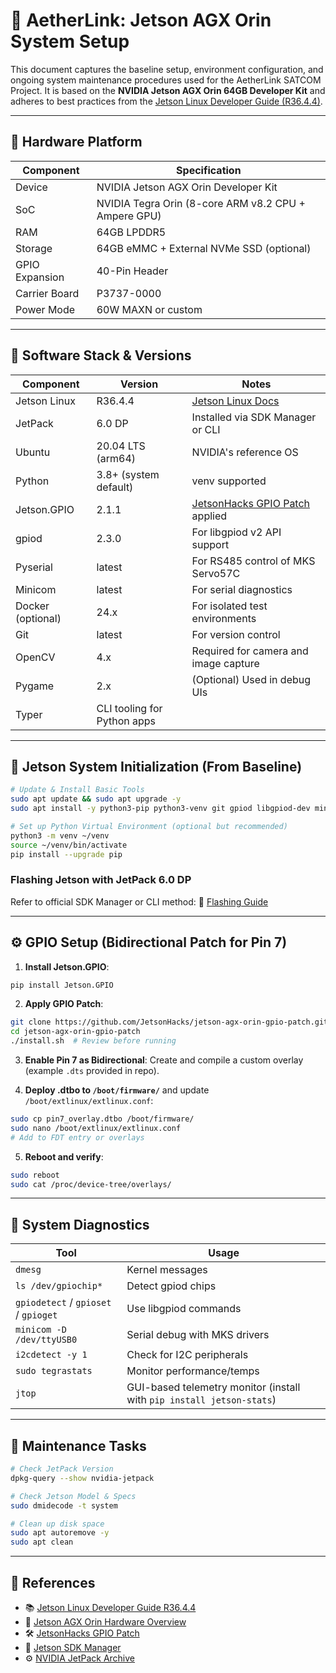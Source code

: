 # 🚀 AetherLink: Jetson AGX Orin System Setup

This document captures the baseline setup, environment configuration, and ongoing system maintenance procedures used for the AetherLink SATCOM Project. It is based on the **NVIDIA Jetson AGX Orin 64GB Developer Kit** and adheres to best practices from the [Jetson Linux Developer Guide (R36.4.4)](https://docs.nvidia.com/jetson/archives/r36.4.4/DeveloperGuide/index.html).

---

## 🔧 Hardware Platform

| Component      | Specification                                        |
| -------------- | ---------------------------------------------------- |
| Device         | NVIDIA Jetson AGX Orin Developer Kit                 |
| SoC            | NVIDIA Tegra Orin (8-core ARM v8.2 CPU + Ampere GPU) |
| RAM            | 64GB LPDDR5                                          |
| Storage        | 64GB eMMC + External NVMe SSD (optional)             |
| GPIO Expansion | 40-Pin Header                                        |
| Carrier Board  | P3737-0000                                           |
| Power Mode     | 60W MAXN or custom                                   |

---

## 🧰 Software Stack & Versions

| Component         | Version                     | Notes                                                                                          |
| ----------------- | --------------------------- | ---------------------------------------------------------------------------------------------- |
| Jetson Linux      | R36.4.4                     | [Jetson Linux Docs](https://docs.nvidia.com/jetson/archives/r36.4.4/DeveloperGuide/index.html) |
| JetPack           | 6.0 DP                      | Installed via SDK Manager or CLI                                                               |
| Ubuntu            | 20.04 LTS (arm64)           | NVIDIA's reference OS                                                                          |
| Python            | 3.8+ (system default)       | venv supported                                                                                 |
| Jetson.GPIO       | 2.1.1                       | [JetsonHacks GPIO Patch](https://github.com/JetsonHacks/jetson-agx-orin-gpio-patch) applied    |
| gpiod             | 2.3.0                       | For libgpiod v2 API support                                                                    |
| Pyserial          | latest                      | For RS485 control of MKS Servo57C                                                              |
| Minicom           | latest                      | For serial diagnostics                                                                         |
| Docker (optional) | 24.x                        | For isolated test environments                                                                 |
| Git               | latest                      | For version control                                                                            |
| OpenCV            | 4.x                         | Required for camera and image capture                                                          |
| Pygame            | 2.x                         | (Optional) Used in debug UIs                                                                   |
| Typer             | CLI tooling for Python apps |                                                                                                |

---

## 🧱 Jetson System Initialization (From Baseline)

```bash
# Update & Install Basic Tools
sudo apt update && sudo apt upgrade -y
sudo apt install -y python3-pip python3-venv git gpiod libgpiod-dev minicom screen curl wget build-essential

# Set up Python Virtual Environment (optional but recommended)
python3 -m venv ~/venv
source ~/venv/bin/activate
pip install --upgrade pip
```

### Flashing Jetson with JetPack 6.0 DP

Refer to official SDK Manager or CLI method:
📖 [Flashing Guide](https://docs.nvidia.com/jetson/archives/r36.4.4/DeveloperGuide/flash_software.html)

---

## ⚙️ GPIO Setup (Bidirectional Patch for Pin 7)

1. **Install Jetson.GPIO**:

```bash
pip install Jetson.GPIO
```

2. **Apply GPIO Patch**:

```bash
git clone https://github.com/JetsonHacks/jetson-agx-orin-gpio-patch.git
cd jetson-agx-orin-gpio-patch
./install.sh  # Review before running
```

3. **Enable Pin 7 as Bidirectional**:
   Create and compile a custom overlay (example `.dts` provided in repo).

4. **Deploy .dtbo to `/boot/firmware/`** and update `/boot/extlinux/extlinux.conf`:

```bash
sudo cp pin7_overlay.dtbo /boot/firmware/
sudo nano /boot/extlinux/extlinux.conf
# Add to FDT entry or overlays
```

5. **Reboot and verify**:

```bash
sudo reboot
sudo cat /proc/device-tree/overlays/
```

---

## 🦪 System Diagnostics

| Tool                                 | Usage                                                                 |
| ------------------------------------ | --------------------------------------------------------------------- |
| `dmesg`                              | Kernel messages                                                       |
| `ls /dev/gpiochip*`                  | Detect gpiod chips                                                    |
| `gpiodetect` / `gpioset` / `gpioget` | Use libgpiod commands                                                 |
| `minicom -D /dev/ttyUSB0`            | Serial debug with MKS drivers                                         |
| `i2cdetect -y 1`                     | Check for I2C peripherals                                             |
| `sudo tegrastats`                    | Monitor performance/temps                                             |
| `jtop`                               | GUI-based telemetry monitor (install with `pip install jetson-stats`) |

---

## 🔀 Maintenance Tasks

```bash
# Check JetPack Version
dpkg-query --show nvidia-jetpack

# Check Jetson Model & Specs
sudo dmidecode -t system

# Clean up disk space
sudo apt autoremove -y
sudo apt clean
```

---

## 📌 References

* 📚 [Jetson Linux Developer Guide R36.4.4](https://docs.nvidia.com/jetson/archives/r36.4.4/DeveloperGuide/index.html)
* 🧰 [Jetson AGX Orin Hardware Overview](https://developer.nvidia.com/embedded/jetson-agx-orin-devkit)
* 🛠️ [JetsonHacks GPIO Patch](https://github.com/JetsonHacks/jetson-agx-orin-gpio-patch)
* 🔧 [Jetson SDK Manager](https://developer.nvidia.com/jetson-sdk-manager)
* ⚙️ [NVIDIA JetPack Archive](https://developer.nvidia.com/embedded/jetpack-archive)
